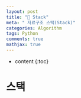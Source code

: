 ```yaml
---
layout: post
title: "💾 Stack"
meta: " 자료구조 스택(Stack)"
categories: Algorithm
tags: Python
comments: true
mathjax: true
---
```




* content
{:toc}
# 스택

